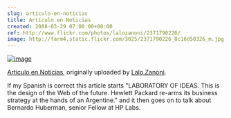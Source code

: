 ```yaml
---  
slug: articulo-en-noticias
title: Artículo en Noticias
created: 2008-03-29 07:00:00+00:00
ref: http://www.flickr.com/photos/lalozanoni/2371790226/
image: http://farm4.static.flickr.com/3025/2371790226_8c16d50326_m.jpg
---  
```

[![image](http://farm4.static.flickr.com/3025/2371790226_8c16d50326_m.jpg)](http://www.flickr.com/photos/lalozanoni/2371790226/)
 

[Artículo en Noticias](http://www.flickr.com/photos/lalozanoni/2371790226/),
originally uploaded by [Lalo.Zanoni](http://www.flickr.com/people/lalozanoni/).



If my Spanish is correct this article starts "LABORATORY OF IDEAS.  This is the design of the Web of the future.  Hewlett Packard re-arms its business strategy at the hands of an Argentine."  and it then goes on to talk about Bernardo Huberman, senior Fellow at HP Labs.


